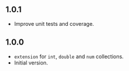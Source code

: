 ## 1.0.1

- Improve unit tests and coverage.

## 1.0.0

- `extension` for `int`, `double` and `num` collections.
- Initial version.
